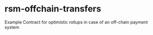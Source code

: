 # rsm-offchain-transfers
Example Contract for optimistic rollups in case of an off-chain payment system
